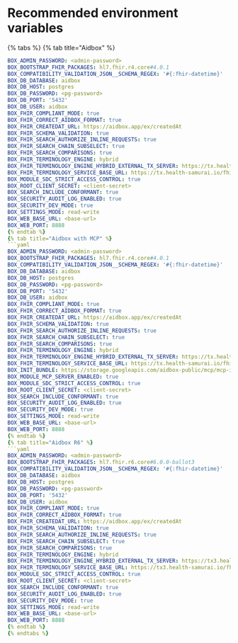 # Recommended environment variables

{% tabs %}
{% tab title="Aidbox" %}
```yaml
BOX_ADMIN_PASSWORD: <admin-password>
BOX_BOOTSTRAP_FHIR_PACKAGES: hl7.fhir.r4.core#4.0.1
BOX_COMPATIBILITY_VALIDATION_JSON__SCHEMA_REGEX: '#{:fhir-datetime}'
BOX_DB_DATABASE: aidbox
BOX_DB_HOST: postgres
BOX_DB_PASSWORD: <pg-password>
BOX_DB_PORT: '5432'
BOX_DB_USER: aidbox
BOX_FHIR_COMPLIANT_MODE: true
BOX_FHIR_CORRECT_AIDBOX_FORMAT: true
BOX_FHIR_CREATEDAT_URL: https://aidbox.app/ex/createdAt
BOX_FHIR_SCHEMA_VALIDATION: true
BOX_FHIR_SEARCH_AUTHORIZE_INLINE_REQUESTS: true
BOX_FHIR_SEARCH_CHAIN_SUBSELECT: true
BOX_FHIR_SEARCH_COMPARISONS: true
BOX_FHIR_TERMINOLOGY_ENGINE: hybrid
BOX_FHIR_TERMINOLOGY_ENGINE_HYBRID_EXTERNAL_TX_SERVER: https://tx.health-samurai.io/fhir
BOX_FHIR_TERMINOLOGY_SERVICE_BASE_URL: https://tx.health-samurai.io/fhir
BOX_MODULE_SDC_STRICT_ACCESS_CONTROL: true
BOX_ROOT_CLIENT_SECRET: <client-secret>
BOX_SEARCH_INCLUDE_CONFORMANT: true
BOX_SECURITY_AUDIT_LOG_ENABLED: true
BOX_SECURITY_DEV_MODE: true
BOX_SETTINGS_MODE: read-write
BOX_WEB_BASE_URL: <base-url>
BOX_WEB_PORT: 8888
{% endtab %}
{% tab title="Aidbox with MCP" %}
```yaml
BOX_ADMIN_PASSWORD: <admin-password>
BOX_BOOTSTRAP_FHIR_PACKAGES: hl7.fhir.r4.core#4.0.1
BOX_COMPATIBILITY_VALIDATION_JSON__SCHEMA_REGEX: '#{:fhir-datetime}'
BOX_DB_DATABASE: aidbox
BOX_DB_HOST: postgres
BOX_DB_PASSWORD: <pg-password>
BOX_DB_PORT: '5432'
BOX_DB_USER: aidbox
BOX_FHIR_COMPLIANT_MODE: true
BOX_FHIR_CORRECT_AIDBOX_FORMAT: true
BOX_FHIR_CREATEDAT_URL: https://aidbox.app/ex/createdAt
BOX_FHIR_SCHEMA_VALIDATION: true
BOX_FHIR_SEARCH_AUTHORIZE_INLINE_REQUESTS: true
BOX_FHIR_SEARCH_CHAIN_SUBSELECT: true
BOX_FHIR_SEARCH_COMPARISONS: true
BOX_FHIR_TERMINOLOGY_ENGINE: hybrid
BOX_FHIR_TERMINOLOGY_ENGINE_HYBRID_EXTERNAL_TX_SERVER: https://tx.health-samurai.io/fhir
BOX_FHIR_TERMINOLOGY_SERVICE_BASE_URL: https://tx.health-samurai.io/fhir
BOX_INIT_BUNDLE: https://storage.googleapis.com/aidbox-public/mcp/mcp-init-bundle.json
BOX_MODULE_MCP_SERVER_ENABLED: true
BOX_MODULE_SDC_STRICT_ACCESS_CONTROL: true
BOX_ROOT_CLIENT_SECRET: <client-secret>
BOX_SEARCH_INCLUDE_CONFORMANT: true
BOX_SECURITY_AUDIT_LOG_ENABLED: true
BOX_SECURITY_DEV_MODE: true
BOX_SETTINGS_MODE: read-write
BOX_WEB_BASE_URL: <base-url>
BOX_WEB_PORT: 8888
{% endtab %}
{% tab title="Aidbox R6" %}
```yaml
BOX_ADMIN_PASSWORD: <admin-password>
BOX_BOOTSTRAP_FHIR_PACKAGES: hl7.fhir.r6.core#6.0.0-ballot3
BOX_COMPATIBILITY_VALIDATION_JSON__SCHEMA_REGEX: '#{:fhir-datetime}'
BOX_DB_DATABASE: aidbox
BOX_DB_HOST: postgres
BOX_DB_PASSWORD: <pg-password>
BOX_DB_PORT: '5432'
BOX_DB_USER: aidbox
BOX_FHIR_COMPLIANT_MODE: true
BOX_FHIR_CORRECT_AIDBOX_FORMAT: true
BOX_FHIR_CREATEDAT_URL: https://aidbox.app/ex/createdAt
BOX_FHIR_SCHEMA_VALIDATION: true
BOX_FHIR_SEARCH_AUTHORIZE_INLINE_REQUESTS: true
BOX_FHIR_SEARCH_CHAIN_SUBSELECT: true
BOX_FHIR_SEARCH_COMPARISONS: true
BOX_FHIR_TERMINOLOGY_ENGINE: hybrid
BOX_FHIR_TERMINOLOGY_ENGINE_HYBRID_EXTERNAL_TX_SERVER: https://tx3.health-samurai.io/fhir
BOX_FHIR_TERMINOLOGY_SERVICE_BASE_URL: https://tx3.health-samurai.io/fhir
BOX_MODULE_SDC_STRICT_ACCESS_CONTROL: true
BOX_ROOT_CLIENT_SECRET: <client-secret>
BOX_SEARCH_INCLUDE_CONFORMANT: true
BOX_SECURITY_AUDIT_LOG_ENABLED: true
BOX_SECURITY_DEV_MODE: true
BOX_SETTINGS_MODE: read-write
BOX_WEB_BASE_URL: <base-url>
BOX_WEB_PORT: 8888
{% endtab %}
{% endtabs %}